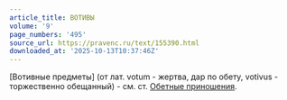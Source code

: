 ```yaml
---
article_title: ВОТИВЫ
volume: '9'
page_numbers: '495'
source_url: https://pravenc.ru/text/155390.html
downloaded_at: '2025-10-13T10:37:46Z'
---
```


[Вотивные предметы] (от лат. votum - жертва, дар по обету, votivus - торжественно обещанный) - см. ст. [Обетные приношения](<https://pravenc.ru/text/Обетные приношения.html>).
